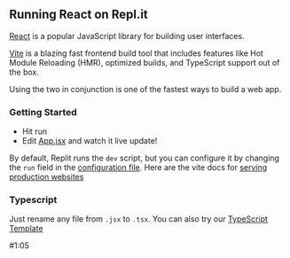 ## Running React on Repl.it

[React](https://reactjs.org/) is a popular JavaScript library for building user interfaces.

[Vite](https://vitejs.dev/) is a blazing fast frontend build tool that includes features like Hot Module Reloading (HMR), optimized builds, and TypeScript support out of the box.

Using the two in conjunction is one of the fastest ways to build a web app.

### Getting Started
- Hit run
- Edit [App.jsx](#src/App.jsx) and watch it live update!

By default, Replit runs the `dev` script, but you can configure it by changing the `run` field in the [configuration file](#.replit). Here are the vite docs for [serving production websites](https://vitejs.dev/guide/build.html)

### Typescript

Just rename any file from `.jsx` to `.tsx`. You can also try our [TypeScript Template](https://replit.com/@replit/React-TypeScript)

#1:05